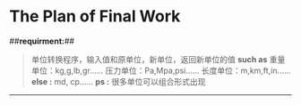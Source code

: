 The Plan of Final Work
=====================

##**requirment:**##

>单位转换程序，输入值和原单位，新单位，返回新单位的值
>**such as**
>重量单位：kg,g,lb,gr......
>压力单位：Pa,Mpa,psi......
>长度单位：m,km,ft,in......
>**else :** md, cp......
>**ps :** 很多单位可以组合形式出现

-------------------------------------

